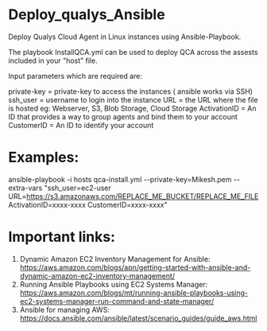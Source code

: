 # Deploy_qualys_Ansible
Deploy Qualys Cloud Agent in Linux instances using Ansible-Playbook.

The playbook InstallQCA.yml can be used to deploy QCA across the assests included in your "host" file.

Input parameters which are required are:

private-key = private-key to access the instances ( ansible works via SSH)
ssh_user = username to login into the instance
URL = the URL where the file is hosted eg: Webserver, S3, Blob Storage, Cloud Storage
ActivationID = An ID that provides a way to group agents and bind them to your account 
CustomerID = An ID to identify your account

# Examples:  
ansible-playbook -i hosts qca-install.yml --private-key=Mikesh.pem --extra-vars "ssh_user=ec2-user  URL=https://s3.amazonaws.com/REPLACE_ME_BUCKET/REPLACE_ME_FILE ActivationID=xxxx-xxxx CustomerID=xxxx-xxxx"

# Important links:
1. Dynamic Amazon EC2 Inventory Management for Ansible: https://aws.amazon.com/blogs/apn/getting-started-with-ansible-and-dynamic-amazon-ec2-inventory-management/
2. Running Ansible Playbooks using EC2 Systems Manager: https://aws.amazon.com/blogs/mt/running-ansible-playbooks-using-ec2-systems-manager-run-command-and-state-manager/
3. Ansible for managing AWS: https://docs.ansible.com/ansible/latest/scenario_guides/guide_aws.html
